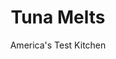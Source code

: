 ---
layout: ../../layouts/MarkdownPostLayout.astro
title: Tuna Melts
author: America's Test Kitchen
pubDate: 2023-03-15
description: "Crunchy, creamy, gooey tuna melts at home? We show you the way."
image_url: https://res.cloudinary.com/hksqkdlah/image/upload/ar_1:1,c_fill,dpr_2.0,f_auto,fl_lossy.progressive.strip_profile,g_faces:auto,q_auto:low,w_344/SFS_TunaMelts-129_fooemx
tags: ["Main Courses","American","Fish & Seafood","Weeknight","Sandwiches","Cookbook Collection"]
calories: 2781
protein: 32
carbohydrates: 34
fats: 
fiber: 2
ingredients: ["2 (5-ounce) cans solid white, tuna in water, drained and flaked","1/4 cups, mayonnaise","1/4 cup finely chopped, onion","1/4 cup chopped, bread-and-butter pickles","1/4 cup, minced celery","1 tablespoon, Dijon mustard","2 teaspoons, lemon juice","1/2 teaspoon, pepper","1/8 teaspoon, table salt","8 slices, hearty white sandwich bread","6 tablespoons, unsalted butter, melted","4 slices deli, sharp cheddar cheese (4 ounces)","4 slices, deli American cheese (4 ounces)"]
serves: 4
time: "45 minutes"
instructions: ["FOR THE TUNA SALAD: Adjust oven rack to middle position and heat oven to 425 degrees. Combine all ingredients in bowl. (Tuna salad can be refrigerated for up to 3 days.)","FOR THE SANDWICHES: Line rimmed baking sheet with aluminum foil. Brush 1 side of each slice of bread with melted butter. Place 4 slices of bread, buttered side down, on prepared sheet. Top each slice of bread with 1 slice of cheddar, one-quarter of tuna salad, 1 slice of American cheese, and 1 remaining slice of bread, buttered side up.","Bake sandwiches until golden brown on top, about 8 minutes. Flip sandwiches and continue to bake until golden brown on second side and cheese is melted, 5 to 8 minutes longer. Let cool for 5 minutes. Cut in half and serve."]
nutrition: ["413 mg Potassium","448 mg Phosphorus","441 mg Calcium","3 mg Iron","64 mg Magnesium","1105 mg Sodium","3 mg Zinc","47 g Fat","10 mg Niacin (B3)","12 g Monounsaturated","9 g Polyunsaturated","2 mg Vitamin C","1 µg Vitamin D","124 mg Cholesterol","23 g Saturated","1 g Trans","2 g Fiber","11 µg Folic acid","55 µg Folate (food)","5 g Sugars","12 µg Vitamin K","130 g Water","34 g Carbs","74 µg Folate equivalent (total)","32 g Protein","1 mg Vitamin E","2 µg Vitamin B12","237 µg Vitamin A","695 kcal Energy","2781 calories"]
notes: "For the best results, do not use chunk light tuna here. You can substitute two 6.7-ounce jars of our winning oil-packed tuna, Tonnino Tuna Fillets in Olive Oil, if desired. The sandwiches will just be a little bigger. Serve with potato chips, if desired."
---